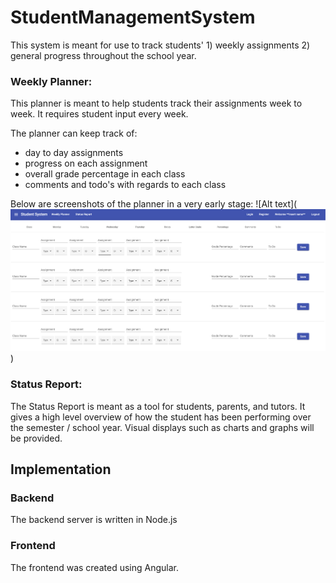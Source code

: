 # StudentManagementSystem

This system is meant for use to track students' 1) weekly assignments 2) general progress throughout the school year.

### Weekly Planner:
This planner is meant to help students track their assignments week to week. It requires student input every week.

The planner can keep track of:
- day to day assignments
- progress on each assignment
- overall grade percentage in each class
- comments and todo's with regards to each class

Below are screenshots of the planner in a very early stage:
![Alt text](![alt text](pictures/earlyPlannerScreenshot.png))


### Status Report:
The Status Report is meant as a tool for students, parents, and tutors. It gives a high level overview of how the student has been performing over the semester / school year. Visual displays such as charts and graphs will be provided.


## Implementation

### Backend
The backend server is written in Node.js

### Frontend
The frontend was created using Angular.
